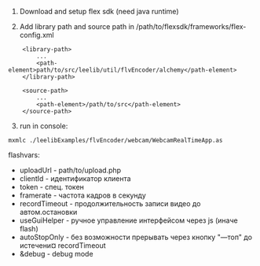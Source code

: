 1. Download and setup flex sdk (need java runtime)

2. Add library path and source path in /path/to/flexsdk/frameworks/flex-config.xml
```
    <library-path>
        ...
        <path-element>path/to/src/leelib/util/flvEncoder/alchemy</path-element>
    </library-path>
        
    <source-path>
        ...
        <path-element>/path/to/src</path-element>
    </source-path>
```

3. run in console:
```
mxmlc ./leelibExamples/flvEncoder/webcam/WebcamRealTimeApp.as
```

flashvars:
 - uploadUrl     - path/to/upload.php
 - clientId      - идентификатор клиента
 - token         - спец. токен
 - framerate     - частота кадров в секунду
 - recordTimeout - продолжительность записи видео до автом.остановки
 - useGuiHelper  - ручное управление интерфейсом через js (иначе flash)
 - autoStopOnly  - без возможности прерывать через кнопку "—топ" до истечени¤ recordTimeout
 - &debug        - debug mode
